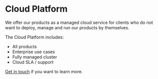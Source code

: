 # Cloud Platform

We offer our products as a managed cloud service for clients who do not want to deploy, manage and run our products by themselves.

The Cloud Platform includes:

* All products
* Enterprise use cases
* Fully managed cluster
* Cloud SLA / support

[Get in touch](mailto:sales@walt.id) if you want to learn more.
